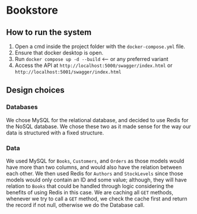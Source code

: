 # Bookstore
## How to run the system
1. Open a cmd inside the project folder with the `docker-compose.yml` file.
2. Ensure that docker desktop is open.
3. Run `docker compose up -d --build` <-- or any preferred variant
4. Access the API at `http://localhost:5000/swagger/index.html` or `http://localhost:5001/swagger/index.html`

## Design choices
### Databases
We chose MySQL for the relational database, and decided to use Redis for the NoSQL database. We chose these two as it made sense for the way our data is structured with a fixed structure.

### Data
We used MySQL for `Books`, `Customers`, and `Orders` as those models would have more than two columns, and would also have the relation between each other. We then used Redis for `Authors` and `StockLevels` since those models would only contain an ID and some value; although, they will have relation to `Books` that could be handled through logic considering the benefits of using Redis in this case. We are caching all `GET` methods, whenever we try to call a `GET` method, we check the cache first and return the record if not null, otherwise we do the Database call.
